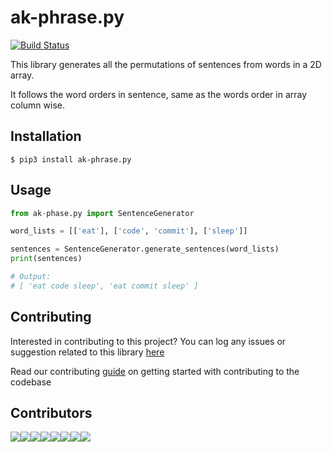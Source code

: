# ak-phrase.py

[![Build Status](https://api.travis-ci.com/arshadkazmi42/ak-phrase.js.svg?branch=master)](https://api.travis-ci.com/arshadkazmi42/ak-phrase.js)

This library generates all the permutations of sentences from words in a 2D array.

It follows the word orders in sentence, same as the words order in array column wise.

## Installation

```
$ pip3 install ak-phrase.py
```

## Usage

```python
from ak-phase.py import SentenceGenerator

word_lists = [['eat'], ['code', 'commit'], ['sleep']]

sentences = SentenceGenerator.generate_sentences(word_lists)
print(sentences)

# Output:
# [ 'eat code sleep', 'eat commit sleep' ]
```

## Contributing

Interested in contributing to this project?
You can log any issues or suggestion related to this library [here](https://github.com/arshadkazmi42/ak-phrase.py/issues/new)

Read our contributing [guide](https://github.com/arshadkazmi42/ak-phrase.py/blob/master/CONTRIBUTING.md) on getting started with contributing to the codebase

## Contributors

[![](https://sourcerer.io/fame/arshadkazmi42/arshadkazmi42/ak-phrase.py/images/0)](https://sourcerer.io/fame/arshadkazmi42/arshadkazmi42/ak-phrase.py/links/0)[![](https://sourcerer.io/fame/arshadkazmi42/arshadkazmi42/ak-phrase.py/images/1)](https://sourcerer.io/fame/arshadkazmi42/arshadkazmi42/ak-phrase.py/links/1)[![](https://sourcerer.io/fame/arshadkazmi42/arshadkazmi42/ak-phrase.py/images/2)](https://sourcerer.io/fame/arshadkazmi42/arshadkazmi42/ak-phrase.py/links/2)[![](https://sourcerer.io/fame/arshadkazmi42/arshadkazmi42/ak-phrase.py/images/3)](https://sourcerer.io/fame/arshadkazmi42/arshadkazmi42/ak-phrase.py/links/3)[![](https://sourcerer.io/fame/arshadkazmi42/arshadkazmi42/ak-phrase.py/images/4)](https://sourcerer.io/fame/arshadkazmi42/arshadkazmi42/ak-phrase.py/links/4)[![](https://sourcerer.io/fame/arshadkazmi42/arshadkazmi42/ak-phrase.py/images/5)](https://sourcerer.io/fame/arshadkazmi42/arshadkazmi42/ak-phrase.py/links/5)[![](https://sourcerer.io/fame/arshadkazmi42/arshadkazmi42/ak-phrase.py/images/6)](https://sourcerer.io/fame/arshadkazmi42/arshadkazmi42/ak-phrase.py/links/6)[![](https://sourcerer.io/fame/arshadkazmi42/arshadkazmi42/ak-phrase.py/images/7)](https://sourcerer.io/fame/arshadkazmi42/arshadkazmi42/ak-phrase.py/links/7)